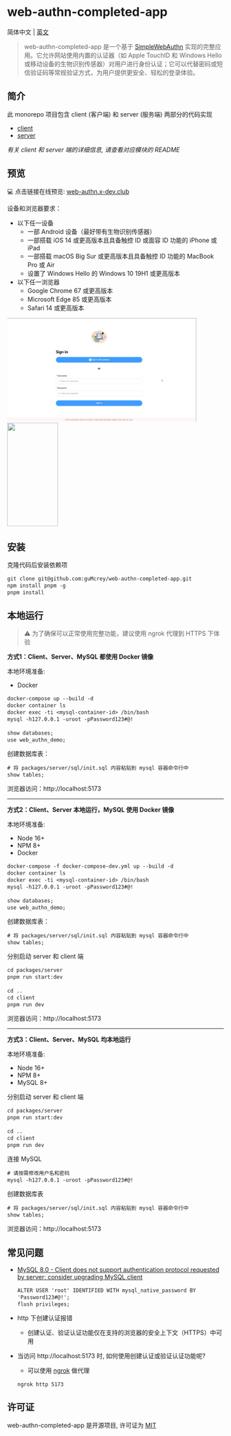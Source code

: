 # web-authn-completed-app

简体中文 | [英文](./README.md)

> web-authn-completed-app 是一个基于 [SimpleWebAuthn](https://simplewebauthn.dev/docs/) 实现的完整应用。它允许网站使用内置的认证器（如 Apple TouchID 和 Windows Hello 或移动设备的生物识别传感器）对用户进行身份认证；它可以代替密码或短信验证码等常规验证方式，为用户提供更安全、轻松的登录体验。

## 简介

此 monorepo 项目包含 client (客户端) 和 server (服务端) 两部分的代码实现
- [client](./packages/client/README.md)
- [server](./packages/server/README.md)

*有关 client 和 server 端的详细信息, 请查看对应模块的 README*

## 预览

💻 点击链接在线预览: [web-authn.x-dev.club](https://web-authn.x-dev.club)

设备和浏览器要求：
- 以下任一设备
  - 一部 Android 设备（最好带有生物识别传感器）
  - 一部搭载 iOS 14 或更高版本且具备触控 ID 或面容 ID 功能的 iPhone 或 iPad
  - 一部搭载 macOS Big Sur 或更高版本且具备触控 ID 功能的 MacBook Pro 或 Air
  - 设置了 Windows Hello 的 Windows 10 19H1 或更高版本
- 以下任一浏览器
  - Google Chrome 67 或更高版本
  - Microsoft Edge 85 或更高版本
  - Safari 14 或更高版本

<p align="left">
  <img width="440" height="240" src="./preview/WIN10-Microsoft Edge.gif" />
  &emsp;
  <img width="118" height="240" src="./preview/Android-Huawei browser.gif" />
</p>

## 安装

克隆代码后安装依赖项
```
git clone git@github.com:guMcrey/web-authn-completed-app.git
npm install pnpm -g
pnpm install
```

## 本地运行

> ⚠ 为了确保可以正常使用完整功能，建议使用 ngrok 代理到 HTTPS 下体验

**方式1：Client、Server、MySQL 都使用 Docker 镜像**

本地环境准备:
- Docker

```
docker-compose up --build -d
docker container ls
docker exec -ti <mysql-container-id> /bin/bash
mysql -h127.0.0.1 -uroot -pPassword123#@!

show databases;
use web_authn_demo;
```

创建数据库表：
```
# 将 packages/server/sql/init.sql 内容粘贴到 mysql 容器命令行中
show tables;
```

浏览器访问：http://localhost:5173

---

**方式2：Client、Server 本地运行，MySQL 使用 Docker 镜像**

本地环境准备:
- Node 16+
- NPM 8+
- Docker

```
docker-compose -f docker-compose-dev.yml up --build -d
docker container ls
docker exec -ti <mysql-container-id> /bin/bash
mysql -h127.0.0.1 -uroot -pPassword123#@!

show databases;
use web_authn_demo;
```

创建数据库表：
```
# 将 packages/server/sql/init.sql 内容粘贴到 mysql 容器命令行中
show tables;
```

分别启动 server 和 client 端
```
cd packages/server
pnpm run start:dev

cd ..
cd client
pnpm run dev
```

浏览器访问：http://localhost:5173

---

**方式3：Client、Server、MySQL 均本地运行**

本地环境准备:
- Node 16+
- NPM 8+
- MySQL 8+

分别启动 server 和 client 端
```
cd packages/server
pnpm run start:dev

cd ..
cd client
pnpm run dev
```

连接 MySQL
```
# 请按需修改用户名和密码
mysql -h127.0.0.1 -uroot -pPassword123#@!
```

创建数据库表
```
# 将 packages/server/sql/init.sql 内容粘贴到 mysql 容器命令行中
show tables;
```

浏览器访问：http://localhost:5173

## 常见问题
- [MySQL 8.0 - Client does not support authentication protocol requested by server; consider upgrading MySQL client](https://stackoverflow.com/questions/50093144/mysql-8-0-client-does-not-support-authentication-protocol-requested-by-server)

    ```
    ALTER USER 'root' IDENTIFIED WITH mysql_native_password BY 'Password123#@!';
    flush privileges;
    ```
- http 下创建认证报错
    - 创建认证、验证认证功能仅在支持的浏览器的安全上下文（HTTPS）中可用
- 当访问 http://localhost:5173 时, 如何使用创建认证或验证认证功能呢?
    - 可以使用 [ngrok](https://ngrok.com) 做代理

    ```
    ngrok http 5173
    ```

## 许可证

web-authn-completed-app 是开源项目, 许可证为 [MIT](./LICENSE)
